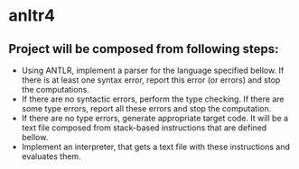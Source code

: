 # anltr4
## Project will be composed from following steps:

- Using ANTLR, implement a parser for the language specified bellow. If there is at least one syntax error, report this error (or errors) and stop the computations.
- If there are no syntactic errors, perform the type checking. If there are some type errors, report all these errors and stop the computation.
- If there are no type errors, generate appropriate target code. It will be a text file composed from stack-based instructions that are defined bellow.
- Implement an interpreter, that gets a text file with these instructions and evaluates them.
